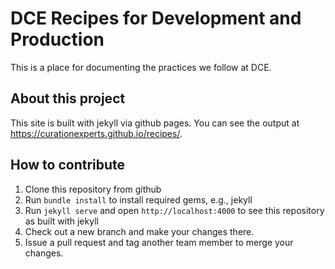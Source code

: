 # DCE Recipes for Development and Production

This is a place for documenting the practices we follow at DCE.

## About this project

This site is built with jekyll via github pages. You can see the output at https://curationexperts.github.io/recipes/.

## How to contribute

1. Clone this repository from github
2. Run `bundle install` to install required gems, e.g., jekyll
3. Run `jekyll serve` and open `http://localhost:4000` to see this repository as built with jekyll
4. Check out a new branch and make your changes there.
5. Issue a pull request and tag another team member to merge your changes.
